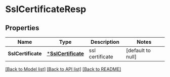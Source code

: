 # SslCertificateResp

## Properties
Name | Type | Description | Notes
------------ | ------------- | ------------- | -------------
**SslCertificate** | [***SslCertificate**](SSLCertificate.md) | ssl certificate | [default to null]

[[Back to Model list]](../README.md#documentation-for-models) [[Back to API list]](../README.md#documentation-for-api-endpoints) [[Back to README]](../README.md)


